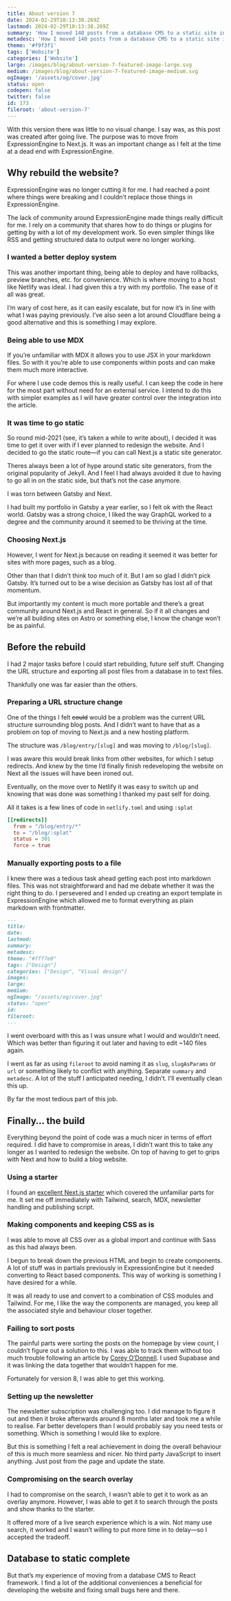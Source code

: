 ```yaml
---
title: About version 7
date: 2024-02-29T10:13:38.269Z
lastmod: 2024-02-29T10:13:38.269Z
summary: 'How I moved 140 posts from a database CMS to a static site in Next.js. No redesign just website rebuild and some hindsight into the decision making.'
metadesc: 'How I moved 140 posts from a database CMS to a static site in Next.js. No redesign just website rebuild and some hindsight into the decision making.'
theme: '#f9f3f1'
tags: ['Website']
categories: ['Website']
large: /images/blog/about-version-7-featured-image-large.svg
medium: /images/blog/about-version-7-featured-image-medium.svg
ogImage: '/assets/og/cover.jpg'
status: open
codepen: false
twitter: false
id: 173
fileroot: 'about-version-7'
---
```


With this version there was little to no visual change. I say was, as this post was created after going live. The purpose was to move from ExpressionEngine to Next.js. It was an important change as I felt at the time at a dead end with ExpressionEngine.

## Why rebuild the website?
ExpressionEngine was no longer cutting it for me. I had reached a point where things were breaking and I couldn’t replace those things in ExpressionEngine.

The lack of community around ExpressionEngine made things really difficult for me. I rely on a community that shares how to do things or plugins for getting by with a lot of my development work. So even simpler things like RSS and getting structured data to output were no longer working.

### I wanted a better deploy system
This was another important thing, being able to deploy and have rollbacks, preview branches, etc. for convenience. Which is where moving to a host like Netlify was ideal. I had given this a try with my portfolio. The ease of it all was great.

I’m wary of cost here, as it can easily escalate, but for now it’s in line with what I was paying previously. I’ve also seen a lot around Cloudflare being a good alternative and this is something I may explore.

### Being able to use MDX
If you’re unfamiliar with MDX it allows you to use JSX in your markdown files. So with it you’re able to use components within posts and can make them much more interactive.

For where I use code demos this is really useful. I can keep the code in here for the most part without need for an external service. I intend to do this with simpler examples as I will have greater control over the integration into the article.

### It was time to go static
So round mid-2021 (see, it’s taken a while to write about), I decided it was time to get it over with if I ever planned to redesign the website. And I decided to go the static route—if you can call Next.js a static site generator.

Theres always been a lot of hype around static site generators, from the original popularity of Jekyll. And I feel I had always avoided it due to having to go all in on the static side, but that’s not the case anymore.

I was torn between Gatsby and Next.

I had built my portfolio in Gatsby a year earlier, so I felt ok with the React world. Gatsby was a strong choice, I liked the way GraphQL worked to a degree and the community around it seemed to be thriving at the time.

### Choosing Next.js
However, I went for Next.js because on reading it seemed it was better for sites with more pages, such as a blog.

Other than that I didn’t think too much of it. But I am so glad I didn’t pick Gatsby. It’s turned out to be a wise decision as Gatsby has lost all of that momentum.

But importantly my content is much more portable and there’s a great community around Next.js and React in general. So if it all changes and we’re all building sites on Astro or something else, I know the change won’t be as painful.

## Before the rebuild
I had 2 major tasks before I could start rebuilding, future self stuff. Changing the URL structure and exporting all post files from a database in to text files.

Thankfully one was far easier than the others.

### Preparing a URL structure change
One of the things I felt ~~could~~ would be a problem was the current URL structure surrounding blog posts. And I didn’t want to have that as a problem on top of moving to Next.js and a new hosting platform.

The structure was `/blog/entry/[slug]` and was moving to `/blog/[slug]`.

I was aware this would break links from other websites, for which I setup redirects. And knew by the time I’d finally finish redeveloping the website on Next all the issues will have been ironed out.

Eventually, on the move over to Netlify it was easy to switch up and knowing that was done was something I thanked my past self for doing.

All it takes is a few lines of code in `netlify.toml` and using `:splat`

```toml:netlify.toml showLineNumbers
[[redirects]]
  from = "/blog/entry/*"
  to = "/blog/:splat"
  status = 301
  force = true
```

### Manually exporting posts to a file
I knew there was a tedious task ahead getting each post into markdown files. This was not straightforward and had me debate whether it was the right thing to do. I persevered and I ended up creating an export template in ExpressionEngine which allowed me to format everything as plain markdown with frontmatter.

```yaml:example-frontmatter.md
---
title:
date:
lastmod:
summary:
metadesc:
theme: "#fff7e0"
tags: ["Design"]
categories: ["Design", "Visual design"]
images:
large:
medium:
ogImage: "/assets/og/cover.jpg"
status: "open"
id:
fileroot:
---
```

I went overboard with this as I was unsure what I would and wouldn’t need. Which was better than figuring it out later and having to edit ~140 files again.

I went as far as using `fileroot` to avoid naming it as  `slug`, `slugAsParams` or `url` or something likely to conflict with anything. Separate `summary` and `metadesc`. A lot of the stuff I anticipated needing, I didn’t. I’ll eventually clean this up.

By far the most tedious part of this job.

## Finally… the build
Everything beyond the point of code was a much nicer in terms of effort required. I did have to compromise in areas, I didn’t want this to take any longer as I wanted to redesign the website. On top of having to get to grips with Next and how to build a blog website.

### Using a starter
I found an [excellent Next.js starter](https://github.com/timlrx/tailwind-nextjs-starter-blog) which covered the unfamiliar parts for me. It set me off immediately with Tailwind, search, MDX, newsletter handling and publishing script.

### Making components and keeping CSS as is
I was able to move all CSS over as a global import and continue with Sass as this had always been.

I begun to break down the previous HTML and begin to create components. A lot of stuff was in partials previously in ExpressionEngine but it needed converting to React based components. This way of working is something I have desired for a while.

It was all ready to use and convert to a combination of CSS modules and Tailwind. For me, I like the way the components are managed, you keep all the associated style and behaviour closer together.

### Failing to sort posts
The painful parts were sorting the posts on the homepage by view count, I couldn’t figure out a solution to this. I was able to track them without too much trouble following an article by [Corey O’Donnell](https://codebycorey.com/blog/page-views-nextjs-supabase). I used Supabase and it was linking the data together that wouldn’t happen for me.

Fortunately for version 8, I was able to get this working.

### Setting up the newsletter
The newsletter subscription was challenging too. I did manage to figure it out and then it broke afterwards around 8 months later and took me a while to realise. Far better developers than I would probably say you need tests or something. Which is something I would like to explore.

But this is something I felt a real achievement in doing the overall behaviour of this is much more seamless and nicer. No third party JavaScript to insert anything. Just post from the page and update the state.

### Compromising on the search overlay
I had to compromise on the search, I wasn’t able to get it to work as an overlay anymore. However, I was able to get it to search through the posts and show thanks to the starter.

It offered more of a live search experience which is a win. Not many use search, it worked and I wasn’t willing to put more time in to delay—so I accepted the tradeoff.

## Database to static complete
But that’s my experience of moving from a database CMS to React framework. I find a lot of the additional conveniences a beneficial for developing the website and fixing small bugs here and there.
